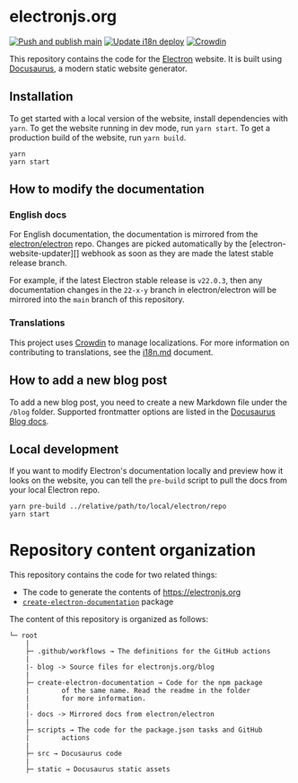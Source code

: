 # electronjs.org

[![Push and publish main](https://github.com/electron/website/actions/workflows/push-main.yml/badge.svg)](https://github.com/electron/website/actions/workflows/push-main.yml)
[![Update i18n deploy](https://github.com/electron/website/actions/workflows/update-i18n-deploy.yml/badge.svg)](https://github.com/electron/website/actions/workflows/update-i18n-deploy.yml)
[![Crowdin](https://badges.crowdin.net/electron/localized.svg)](https://crowdin.com/project/electron)

This repository contains the code for the [Electron](https://www.electronjs.org/) website.
It is built using [Docusaurus](https://docusaurus.io/), a modern static website generator.

## Installation

To get started with a local version of the website, install dependencies with `yarn`. To get the
website running in dev mode, run `yarn start`. To get a production build of the website, run
`yarn build`.

```console
yarn
yarn start
```

## How to modify the documentation

### English docs

For English documentation, the documentation is mirrored from the [electron/electron][] repo.
Changes are picked automatically by the [electron-website-updater][] webhook as soon as they
are made the latest stable release branch.

For example, if the latest Electron stable release is `v22.0.3`, then any documentation changes in
the `22-x-y` branch in electron/electron will be mirrored into the `main` branch of this repository.

### Translations

This project uses [Crowdin][] to manage localizations. For more information on contributing to
translations, see the [i18n.md][] document.

## How to add a new blog post

To add a new blog post, you need to create a new Markdown file under the `/blog` folder. Supported
frontmatter options are listed in the [Docusaurus Blog docs](https://docusaurus.io/docs/blog#adding-posts).

## Local development

If you want to modify Electron's documentation locally and preview how it looks on the website, you can
tell the `pre-build` script to pull the docs from your local Electron repo.

```console
yarn pre-build ../relative/path/to/local/electron/repo
yarn start
```

# Repository content organization

This repository contains the code for two related things:

- The code to generate the contents of https://electronjs.org
- [`create-electron-documentation`][ced] package

The content of this repository is organized as follows:

```
└─ root
    |
    ├─ .github/workflows → The definitions for the GitHub actions
    |
    |- blog -> Source files for electronjs.org/blog
    |
    ├─ create-electron-documentation → Code for the npm package
    |        of the same name. Read the readme in the folder
    |        for more information.
    |
    |- docs -> Mirrored docs from electron/electron
    |
    ├─ scripts → The code for the package.json tasks and GitHub
    |        actions
    |
    ├─ src → Docusaurus code
    |
    ├─ static → Docusaurus static assets
```

[ced]: https://npmjs.com/package/create-electron-documentation
[crowdin]: https://crowdin.com/project/electron
[electron/electron]: https://github.com/electron/electron/tree/main/docs
[i18n.md]: ./i18n.md
